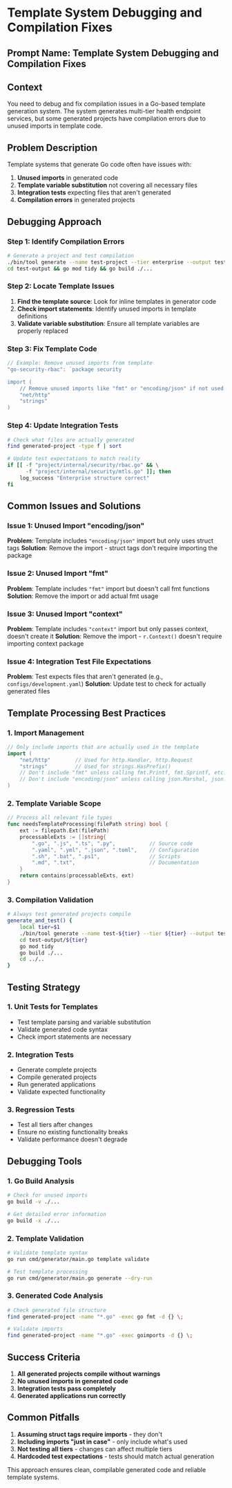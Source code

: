 # Template System Debugging and Compilation Fixes

## Prompt Name: Template System Debugging and Compilation Fixes

## Context
You need to debug and fix compilation issues in a Go-based template generation system. The system generates multi-tier health endpoint services, but some generated projects have compilation errors due to unused imports in template code.

## Problem Description
Template systems that generate Go code often have issues with:
1. **Unused imports** in generated code
2. **Template variable substitution** not covering all necessary files
3. **Integration tests** expecting files that aren't generated
4. **Compilation errors** in generated projects

## Debugging Approach

### Step 1: Identify Compilation Errors
```bash
# Generate a project and test compilation
./bin/tool generate --name test-project --tier enterprise --output test-output
cd test-output && go mod tidy && go build ./...
```

### Step 2: Locate Template Issues
1. **Find the template source**: Look for inline templates in generator code
2. **Check import statements**: Identify unused imports in template definitions
3. **Validate variable substitution**: Ensure all template variables are properly replaced

### Step 3: Fix Template Code
```go
// Example: Remove unused imports from template
"go-security-rbac": `package security

import (
    // Remove unused imports like "fmt" or "encoding/json" if not used
    "net/http"
    "strings"
)
```

### Step 4: Update Integration Tests
```bash
# Check what files are actually generated
find generated-project -type f | sort

# Update test expectations to match reality
if [[ -f "project/internal/security/rbac.go" && \
      -f "project/internal/security/mtls.go" ]]; then
    log_success "Enterprise structure correct"
fi
```

## Common Issues and Solutions

### Issue 1: Unused Import "encoding/json"
**Problem**: Template includes `"encoding/json"` import but only uses struct tags
**Solution**: Remove the import - struct tags don't require importing the package

### Issue 2: Unused Import "fmt"
**Problem**: Template includes `"fmt"` import but doesn't call fmt functions
**Solution**: Remove the import or add actual fmt usage

### Issue 3: Unused Import "context"
**Problem**: Template includes `"context"` import but only passes context, doesn't create it
**Solution**: Remove the import - `r.Context()` doesn't require importing context package

### Issue 4: Integration Test File Expectations
**Problem**: Test expects files that aren't generated (e.g., `configs/development.yaml`)
**Solution**: Update test to check for actually generated files

## Template Processing Best Practices

### 1. Import Management
```go
// Only include imports that are actually used in the template
import (
    "net/http"        // Used for http.Handler, http.Request
    "strings"         // Used for strings.HasPrefix()
    // Don't include "fmt" unless calling fmt.Printf, fmt.Sprintf, etc.
    // Don't include "encoding/json" unless calling json.Marshal, json.Unmarshal
)
```

### 2. Template Variable Scope
```go
// Process all relevant file types
func needsTemplateProcessing(filePath string) bool {
    ext := filepath.Ext(filePath)
    processableExts := []string{
        ".go", ".js", ".ts", ".py",           // Source code
        ".yaml", ".yml", ".json", ".toml",    // Configuration
        ".sh", ".bat", ".ps1",                // Scripts
        ".md", ".txt",                        // Documentation
    }
    return contains(processableExts, ext)
}
```

### 3. Compilation Validation
```bash
# Always test generated projects compile
generate_and_test() {
    local tier=$1
    ./bin/tool generate --name test-${tier} --tier ${tier} --output test-output/${tier}
    cd test-output/${tier}
    go mod tidy
    go build ./...
    cd ../..
}
```

## Testing Strategy

### 1. Unit Tests for Templates
- Test template parsing and variable substitution
- Validate generated code syntax
- Check import statements are necessary

### 2. Integration Tests
- Generate complete projects
- Compile generated projects
- Run generated applications
- Validate expected functionality

### 3. Regression Tests
- Test all tiers after changes
- Ensure no existing functionality breaks
- Validate performance doesn't degrade

## Debugging Tools

### 1. Go Build Analysis
```bash
# Check for unused imports
go build -v ./...

# Get detailed error information
go build -x ./...
```

### 2. Template Validation
```bash
# Validate template syntax
go run cmd/generator/main.go template validate

# Test template processing
go run cmd/generator/main.go generate --dry-run
```

### 3. Generated Code Analysis
```bash
# Check generated file structure
find generated-project -name "*.go" -exec go fmt -d {} \;

# Validate imports
find generated-project -name "*.go" -exec goimports -d {} \;
```

## Success Criteria
1. **All generated projects compile without warnings**
2. **No unused imports in generated code**
3. **Integration tests pass completely**
4. **Generated applications run correctly**

## Common Pitfalls
1. **Assuming struct tags require imports** - they don't
2. **Including imports "just in case"** - only include what's used
3. **Not testing all tiers** - changes can affect multiple tiers
4. **Hardcoded test expectations** - tests should match actual generation

This approach ensures clean, compilable generated code and reliable template systems.
